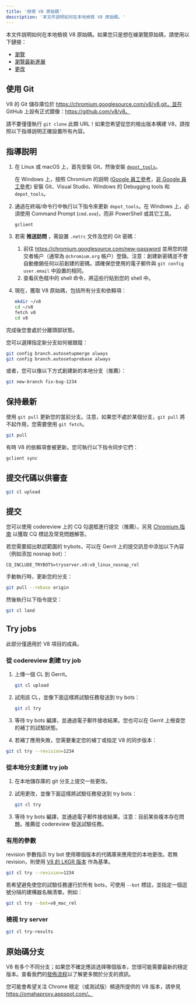 ```yaml
---
title: '檢視 V8 原始碼'
description: '本文件説明如何在本地檢視 V8 原始碼。'
---
```

本文件説明如何在本地檢視 V8 原始碼。如果您只是想在線瀏覽原始碼，請使用以下鏈接：

- [瀏覽](https://chromium.googlesource.com/v8/v8/)
- [瀏覽最新進展](https://chromium.googlesource.com/v8/v8/+/master)
- [更改](https://chromium.googlesource.com/v8/v8/+log/master)

## 使用 Git

V8 的 Git 儲存庫位於 https://chromium.googlesource.com/v8/v8.git，並在 GitHub 上設有正式鏡像：https://github.com/v8/v8。

請不要僅僅執行 `git clone` 此類 URL！如果您希望從您的檢出版本構建 V8，請按照以下指導説明正確設置所有內容。

## 指導説明

1. 在 Linux 或 macOS 上，首先安裝 Git，然後安裝 [`depot_tools`](https://commondatastorage.googleapis.com/chrome-infra-docs/flat/depot_tools/docs/html/depot_tools_tutorial.html#_setting_up)。

    在 Windows 上，按照 Chromium 的説明 ([Google 員工參考](https://goto.google.com/building-chrome-win)，[非 Google 員工參考](https://chromium.googlesource.com/chromium/src/+/master/docs/windows_build_instructions.md#Setting-up-Windows)) 安裝 Git、Visual Studio、Windows 的 Debugging tools 和 `depot_tools`。

1. 通過在終端/命令行中執行以下指令來更新 `depot_tools`。在 Windows 上，必須使用 Command Prompt (`cmd.exe`)，而非 PowerShell 或其它工具。

    ```
    gclient
    ```

1. 若需 **推送訪問** ，需設置 `.netrc` 文件及您的 Git 密碼：

    1. 前往 https://chromium.googlesource.com/new-password 並用您的提交者帳户（通常為 `@chromium.org` 帳户）登錄。注意：創建新密碼並不會自動撤銷任何以前創建的密碼。請確保您使用的電子郵件與 `git config user.email` 中設置的相同。
    1. 查看灰色框中的 shell 命令，將這些行貼到您的 shell 中。

1. 現在，獲取 V8 原始碼，包括所有分支和依賴項：

    ```bash
    mkdir ~/v8
    cd ~/v8
    fetch v8
    cd v8
    ```

完成後您會處於分離頭部狀態。

您可以選擇指定新分支如何被跟蹤：

```bash
git config branch.autosetupmerge always
git config branch.autosetuprebase always
```

或者，您可以像以下方式創建新的本地分支（推薦）：

```bash
git new-branch fix-bug-1234
```

## 保持最新

使用 `git pull` 更新您的當前分支。注意，如果您不處於某個分支，`git pull` 將不起作用，您需要使用 `git fetch`。

```bash
git pull
```

有時 V8 的依賴項會被更新。您可執行以下指令同步它們：

```bash
gclient sync
```

## 提交代碼以供審查

```bash
git cl upload
```

## 提交

您可以使用 codereview 上的 CQ 勾選框進行提交（推薦）。另見 [Chromium 指南](https://chromium.googlesource.com/chromium/src/+/master/docs/infra/cq.md) 以獲取 CQ 標誌及常見問題解答。

若您需要超出默認範圍的 trybots，可以在 Gerrit 上的提交訊息中添加以下內容（例如添加 nosnap bot）：

```
CQ_INCLUDE_TRYBOTS=tryserver.v8:v8_linux_nosnap_rel
```

手動執行時，更新您的分支：

```bash
git pull --rebase origin
```

然後執行以下指令提交：

```bash
git cl land
```

## Try jobs

此部分僅適用於 V8 項目的成員。

### 從 codereview 創建 try job

1. 上傳一個 CL 到 Gerrit。

    ```bash
    git cl upload
    ```

1. 試用該 CL，並像下面這樣將試驗任務發送到 try bots：

    ```bash
    git cl try
    ```

1. 等待 try bots 編譯，並通過電子郵件接收結果。您也可以在 Gerrit 上檢查您的補丁的試驗狀態。

1. 若補丁應用失敗，您需要重定您的補丁或指定 V8 的同步版本：

```bash
git cl try --revision=1234
```

### 從本地分支創建 try job

1. 在本地儲存庫的 git 分支上提交一些更改。

1. 試用更改，並像下面這樣將試驗任務發送到 try bots：

    ```bash
    git cl try
    ```

1. 等待 try bots 編譯，並通過電子郵件接收結果。注意：目前某些複本存在問題。推薦從 codereview 發送試驗任務。

### 有用的參數

revision 參數指示 try bot 使用哪個版本的代碼庫來應用您的本地更改。若無 revision，則使用 [V8 的 LKGR 版本](https://v8-status.appspot.com/lkgr) 作為基準。

```bash
git cl try --revision=1234
```

若希望避免使您的試驗任務運行於所有 bots，可使用 `--bot` 標誌，並指定一個逗號分隔的建構器名稱清單。例如：

```bash
git cl try --bot=v8_mac_rel
```

### 檢視 try server

```bash
git cl try-results
```

## 原始碼分支

V8 有多个不同分支；如果您不確定應該选择哪個版本，您很可能需要最新的穩定版本。查看我們的[發佈流程](/docs/release-process)以了解更多關於分支的資訊。

您可能會希望关注 Chrome 穩定（或測試版）頻道所提供的 V8 版本，請參見 https://omahaproxy.appspot.com/。
